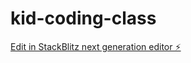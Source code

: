 # kid-coding-class

[Edit in StackBlitz next generation editor ⚡️](https://stackblitz.com/~/github.com/jack-vo/kid-coding-class)